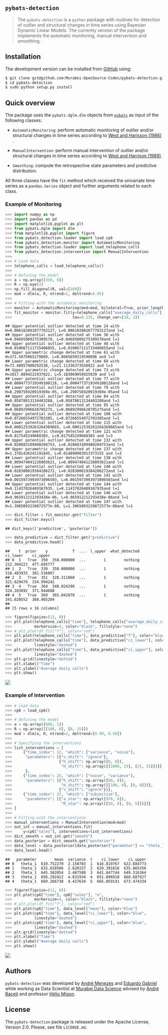 
<!-- README.md is generated from README.Rmd. Please edit that file -->

## `pybats-detection`

> The `pybats-detection` is a `python` package with routines for
> detection of outlier and structural changes in time series using
> Bayesian Dynamic Linear Models. The currently version of the package
> implements the automatic monitoring, manual intervention and
> smoothing.

## Installation

The development version can be installed from
[GitHub](https://github.com/) using:

``` bash
$ git clone git@github.com:Murabei-OpenSource-Codes/pybats-detection.git pybats-detection
$ cd pybats-detection
$ sudo python setup.py install
```

## Quick overview

The package uses the `pybats.dglm.dlm` objects from
[`pybats`](https://github.com/lavinei/pybats) as input of the following
classes:

-   `AutomaticMonitoring`: perform automatic monitoring of outlier
    and/or structural changes in time series according to [West and
    Harisson (1986)](https://www.tandfonline.com/doi/abs/10.1080/01621459.1986.10478331)
    .

-   `ManualIntervention`: perform manual intervention of outlier and/or
    structural changes in time series according to [West and
    Harrison (1989)](https://onlinelibrary.wiley.com/doi/abs/10.1002/for.3980080104).

-   `Smoothing`: compute the retrospective state parameters and
    predictive distribution.

All three classes have the `fit` method which received the univariate
time series as a `pandas.Series` object and further arguments related to
each class.

### Example of Monitoring

``` python
>>> import numpy as np
>>> import pandas as pd
>>> import matplotlib.pyplot as plt
>>> from pybats.dglm import dlm
>>> from matplotlib.pyplot import figure
>>> from pybats_detection.loader import load_cp6
>>> from pybats_detection.monitor import AutomaticMonitoring
>>> from pybats_detection.loader import load_telephone_calls
>>> from pybats_detection.intervention import ManualIntervention
>>> 
>>> # Load data
>>> telephone_calls = load_telephone_calls()
>>> 
>>> # Defining the model
>>> a = np.array([350, 0])
>>> R = np.eye(2)
>>> np.fill_diagonal(R, val=[100])
>>> mod = dlm(a, R, ntrend=2, deltrend=0.95)
>>> 
>>> # Fitting with the automatic monitoring
>>> monitor = AutomaticMonitoring(mod=mod, bilateral=True, prior_length=20)
>>> fit_monitor = monitor.fit(y=telephone_calls["average_daily_calls"], h=4,
>>>                           tau=0.135, change_var=[10, 2])
```

    ## Upper potential outlier detected at time 24 with H=0.006182801077763127, L=0.006182801077763127and l=1
    ## Upper potential outlier detected at time 36 with H=0.04695009275309578, L=0.04695009275309578and l=1
    ## Upper potential outlier detected at time 48 with H=0.010667111715486855, L=0.010667111715486855and l=1
    ## Upper parametric change detected at time 61 with H=371.5075065279889, L=0.8665659319590896 and l=3
    ## Lower parametric change detected at time 69 with H=73.48957980292538, L=21.11336373558922 and l=3
    ## Upper parametric change detected at time 73 with H=1017.8894222937022, L=5.103069050925839 and l=3
    ## Lower potential outlier detected at time 77 with H=0.0004773719349100128, L=0.0004773719349100128and l=1
    ## Lower potential outlier detected at time 79 with H=8.290756920919369e-05, L=8.290756920919369e-05and l=1
    ## Upper potential outlier detected at time 84 with H=0.05878813134403288, L=0.05878813134403288and l=1
    ## Upper potential outlier detected at time 95 with H=0.06892996628785275, L=0.06892996628785275and l=1
    ## Upper potential outlier detected at time 108 with H=0.07266554972703385, L=0.07266554972703385and l=1
    ## Lower potential outlier detected at time 115 with H=0.00012539263264369665, L=0.00012539263264369665and l=1
    ## Lower parametric change detected at time 121 with H=9.817545249668383, L=9.817545249668383 and l=3
    ## Upper potential outlier detected at time 132 with H=0.028683109480204753, L=0.028683109480204753and l=1
    ## Upper parametric change detected at time 137 with H=1.3781426241191645, L=0.014890903913373155 and l=3
    ## Lower potential outlier detected at time 138 with H=0.009474041226003621, L=0.009474041226003621and l=1
    ## Lower potential outlier detected at time 140 with H=0.028300819384206272, L=0.028300819384206272and l=1
    ## Lower potential outlier detected at time 141 with H=0.0015973993973896503, L=0.0015973993973896503and l=1
    ## Upper potential outlier detected at time 144 with H=0.11437026489167935, L=0.11437026489167935and l=1
    ## Lower potential outlier detected at time 146 with H=9.965912212293438e-06, L=9.965912212293438e-06and l=1
    ## Lower potential outlier detected at time 147 with H=1.3965093239872577e-08, L=1.3965093239872577e-08and l=1

``` python
>>> dict_filter = fit_monitor.get("filter")
>>> dict_filter.keys()
```

    ## dict_keys(['predictive', 'posterior'])

``` python
>>> data_predictive = dict_filter.get("predictive")
>>> data_predictive.head()
```

    ##    t  prior    y           f  ...  l_upper  what_detected    ci_lower    ci_upper
    ## 0  1   True  350  350.000000  ...        1        nothing  222.304223  477.695777
    ## 1  2   True  339  350.000000  ...        1        nothing  318.483933  381.516067
    ## 2  3   True  351  328.311860  ...        1        nothing  321.629479  334.994242
    ## 3  4   True  364  348.024290  ...        1        nothing  324.103892  371.944688
    ## 4  5   True  369  365.042878  ...        1        nothing  341.620552  388.465204
    ## 
    ## [5 rows x 16 columns]

``` python
>>> figure(figsize=(12, 8))
>>> plt.plot(telephone_calls["time"], telephone_calls["average_daily_calls"], "o",
>>>          markersize=4, color="black", fillstyle="none")
>>> # plt.plot(df_fit["f"], color="red")
>>> plt.plot(telephone_calls["time"], data_predictive["f"], color="blue")
>>> plt.plot(telephone_calls["time"], data_predictive["ci_lower"], color="blue",
>>>          linestyle="dashed")
>>> plt.plot(telephone_calls["time"], data_predictive["ci_upper"], color="blue",
>>>          linestyle="dashed")
>>> plt.grid(linestyle="dotted")
>>> plt.xlabel("Time")
>>> plt.ylabel("Average daily calls")
>>> plt.show()
```

<img src="examples/figures/README-plot-monitor-1.svg" style="display: block; margin: auto;" />

### Example of Intervention

``` python
>>> # Load data
>>> cp6 = load_cp6()
>>> 
>>> # Defining the model
>>> a = np.array([600, 1])
>>> R = np.array([[100, 0], [0, 25]])
>>> mod = dlm(a, R, ntrend=2, deltrend=[0.90, 0.98])
>>> 
>>> # Specifying the interventions
>>> list_interventions = [
>>>     {"time_index": 12, "which": ["variance", "noise"],
>>>      "parameters": [{"v_shift": "ignore"},
>>>                     {"h_shift": np.array([0, 0]),
>>>                      "H_shift": np.array([[1000, 25], [25, 25]])}]
>>>      },
>>>     {"time_index": 25, "which": ["noise", "variance"],
>>>      "parameters": [{"h_shift": np.array([80, 0]),
>>>                      "H_shift": np.array([[100, 0], [0, 0]])},
>>>                     {"v_shift": "ignore"}]},
>>>     {"time_index": 37, "which": ["subjective"],
>>>      "parameters": [{"a_star": np.array([970, 0]),
>>>                      "R_star": np.array([[50, 0], [0, 5]])}]}
>>> ]
>>> 
>>> # Fitting with the interventions
>>> manual_interventions = ManualIntervention(mod=mod)
>>> out_int = manual_interventions.fit(
>>>     y=cp6["sales"], interventions=list_interventions)
>>> dict_smooth = out_int.get("smooth")
>>> data_posterior = dict_smooth.get("posterior")
>>> data_level = data_posterior[data_posterior["parameter"] == "theta_1"].copy()
>>> data_level.head()
```

    ##   parameter        mean  variance  t    ci_lower    ci_upper
    ## 0   theta_1  619.752270  2.150703  1  616.819767  622.684773
    ## 1   theta_1  632.628586  2.620157  2  629.391816  635.865356
    ## 2   theta_1  645.582054  3.487580  3  641.847744  649.316364
    ## 3   theta_1  656.292422  4.831934  4  651.896918  660.687927
    ## 4   theta_1  669.266738  4.427634  5  665.059141  673.474334

``` python
>>> figure(figsize=(12, 8))
>>> plt.plot(cp6["time"], cp6["sales"], "o",
>>>          markersize=4, color="black", fillstyle="none")
>>> # plt.plot(df_fit["f"], color="red")
>>> plt.plot(cp6["time"], data_level["mean"], color="blue")
>>> plt.plot(cp6["time"], data_level["ci_lower"], color="blue",
>>>          linestyle="dashed")
>>> plt.plot(cp6["time"], data_level["ci_upper"], color="blue",
>>>          linestyle="dashed")
>>> plt.grid(linestyle="dotted")
>>> plt.xlabel("Time")
>>> plt.ylabel("Average daily calls")
>>> plt.show()
```

<img src="examples/figures/README-plot-intervention-3.svg" style="display: block; margin: auto;" />

## Authors

`pybats-detection` was developed by [André
Menezes](https://andrmenezes.github.io/) and [Eduardo
Gabriel](https://www.linkedin.com/in/eduardo-gabriel-433332142/) while
working as Data Scientist at [Murabei Data
Science](https://www.murabei.com/) advised by [André
Baceti](https://br.linkedin.com/in/andre-baceti/pt) and professor [Hélio
Migon](http://lattes.cnpq.br/7997248190492823).

## License

The `pybats-detection` package is released under the Apache License,
Version 2.0. Please, see file `LICENSE.md`.
